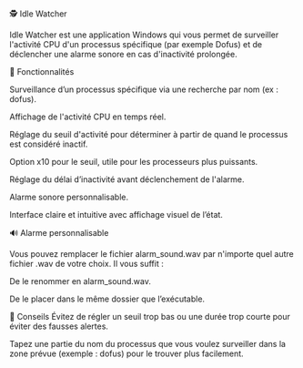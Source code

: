 🕵️ Idle Watcher

Idle Watcher est une application Windows qui vous permet de surveiller l'activité CPU d'un processus spécifique (par exemple Dofus) et de déclencher une alarme sonore en cas d'inactivité prolongée.

🎯 Fonctionnalités

Surveillance d’un processus spécifique via une recherche par nom (ex : dofus).

Affichage de l'activité CPU en temps réel.

Réglage du seuil d'activité pour déterminer à partir de quand le processus est considéré inactif.

Option x10 pour le seuil, utile pour les processeurs plus puissants.

Réglage du délai d’inactivité avant déclenchement de l'alarme.

Alarme sonore personnalisable.

Interface claire et intuitive avec affichage visuel de l’état.

🔊 Alarme personnalisable

Vous pouvez remplacer le fichier alarm_sound.wav par n'importe quel autre fichier .wav de votre choix. Il vous suffit :

De le renommer en alarm_sound.wav.

De le placer dans le même dossier que l’exécutable.

🔧 Conseils
Évitez de régler un seuil trop bas ou une durée trop courte pour éviter des fausses alertes.

Tapez une partie du nom du processus que vous voulez surveiller dans la zone prévue (exemple : dofus) pour le trouver plus facilement.
